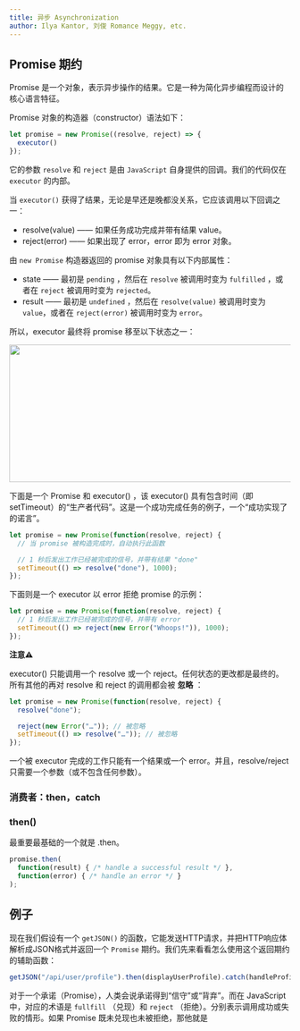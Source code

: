 ```yaml
---
title: 异步 Asynchronization
author: Ilya Kantor, 刘俊 Romance Meggy, etc.
---
```


## Promise 期约

Promise 是一个对象，表示异步操作的结果。它是一种为简化异步编程而设计的核心语言特征。

Promise 对象的构造器（constructor）语法如下：

```js
let promise = new Promise((resolve, reject) => {
  executor()
});
```

它的参数 `resolve` 和 `reject` 是由 `JavaScript` 自身提供的回调。我们的代码仅在 `executor` 的内部。

当 `executor()` 获得了结果，无论是早还是晚都没关系，它应该调用以下回调之一：

- resolve(value) —— 如果任务成功完成并带有结果 value。
- reject(error) —— 如果出现了 error，error 即为 error 对象。

由 `new Promise` 构造器返回的 promise 对象具有以下内部属性：

- state —— 最初是 `pending` ，然后在 `resolve` 被调用时变为 `fulfilled` ，或者在 `reject` 被调用时变为 `rejected`。
- result —— 最初是 `undefined` ，然后在 `resolve(value)` 被调用时变为 `value`，或者在 `reject(error)` 被调用时变为 `error`。

所以，executor 最终将 promise 移至以下状态之一：

<object type="image/svg+xml" data="https://zh.javascript.info/article/promise-basics/promise-resolve-reject.svg" class="image__image" data-use-theme="" width="512" height="246">
    <img src="https://zh.javascript.info/article/promise-basics/promise-resolve-reject.svg" alt="" width="512" height="246">
</object>

下面是一个 Promise 和 executor() ，该 executor() 具有包含时间（即 setTimeout）的“生产者代码”。这是一个成功完成任务的例子，一个“成功实现了的诺言”。

```js
let promise = new Promise(function(resolve, reject) {
  // 当 promise 被构造完成时，自动执行此函数

  // 1 秒后发出工作已经被完成的信号，并带有结果 "done"
  setTimeout(() => resolve("done"), 1000);
});
```

下面则是一个 executor 以 error 拒绝 promise 的示例：

```js
let promise = new Promise(function(resolve, reject) {
  // 1 秒后发出工作已经被完成的信号，并带有 error
  setTimeout(() => reject(new Error("Whoops!")), 1000);
});
```

**注意⚠️**

executor() 只能调用一个 resolve 或一个 reject。任何状态的更改都是最终的。所有其他的再对 resolve 和 reject 的调用都会被 **忽略** ：

```js
let promise = new Promise(function(resolve, reject) {
  resolve("done");

  reject(new Error("…")); // 被忽略
  setTimeout(() => resolve("…")); // 被忽略
});
```

一个被 executor 完成的工作只能有一个结果或一个 error。并且，resolve/reject 只需要一个参数（或不包含任何参数）。

### 消费者：then，catch

### then()

最重要最基础的一个就是 .then。

```js
promise.then(
  function(result) { /* handle a successful result */ },
  function(error) { /* handle an error */ }
);
```



## 例子

现在我们假设有一个 `getJSON()` 的函数，它能发送HTTP请求，并把HTTP响应体解析成JSON格式并返回一个 `Promise` 期约。我们先来看看怎么使用这个返回期约的辅助函数：

```js
getJSON("/api/user/profile").then(displayUserProfile).catch(handleProfileError);
```

对于一个承诺（Promise），人类会说承诺得到“信守”或“背弃”。而在 JavaScript 中，对应的术语是 `fullfill` （兑现）和 `reject` （拒绝）。分别表示调用成功或失败的情形。如果 Promise 既未兑现也未被拒绝，那他就是

